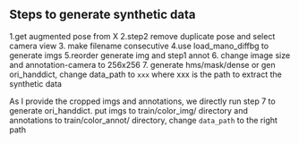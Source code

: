 ## Steps to generate synthetic data
1.get augmented pose from X
2.step2 remove duplicate pose and select camera view
3. make filename consecutive
4.use load_mano_diffbg to generate imgs
5.reorder generate img and step1 annot
6. change image size and annotation-camera to 256x256
7. generate hms/mask/dense or gen ori_handdict, change data_path to `xxx` where xxx is the path to extract the synthetic data

As I provide the cropped imgs and annotations, we directly run step 7 to generate ori_handdict. 
put imgs to train/color_img/ directory and annotations to train/color_annot/ directory, change `data_path` to the right path
